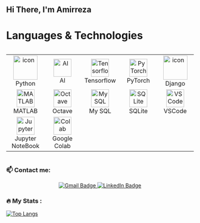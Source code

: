 <!--
**alireza00bin/alireza00bin** is a ✨ _special_ ✨ repository because its `README.md` (this file) appears on your GitHub profile.
- 🔭 I’m currently working on ...
- 🌱 I’m currently learning ...
- 👯 I’m looking to collaborate on ...
- 🤔 I’m looking for help with ...
- 💬 Ask me about ...
- 📫 How to reach me: ...
- 😄 Pronouns: ...
- ⚡ Fun fact: ...
-->
## Hi There, I'm  Amirreza



# Languages & Technologies
<div style="display: flex; align-items: flex-start; align: center">
<table align="center">
  <tr>
    <td align="center" width="96">
      <a href="#macropower-tech">
        <img src="https://techstack-generator.vercel.app/python-icon.svg" alt="icon" width="65" height="65" />
      </a>
      <br>Python
    </td>
    <td align="center"  width="96">
        <img src="https://skillicons.dev/icons?i=ai" width="48" height="48" alt="AI" />
      <br>AI
    </td>
    <td align="center"  width="96">
        <img src="https://skillicons.dev/icons?i=tensorflow" width="48" height="48" alt="Tensorflow" />
      <br>Tensorflow
    </td>
    <td align="center"  width="96">
        <img src="https://skillicons.dev/icons?i=pytorch" width="48" height="48" alt="PyTorch" />
      <br>PyTorch
    </td>
    <td align="center" width="96">
      <a href="#macropower-tech">
        <img src="https://techstack-generator.vercel.app/django-icon.svg" alt="icon" width="65" height="65" />
      </a>
      <br>Django
    </td>
  </tr>
  <tr>
    <td align="center"  width="96">
        <img src="https://skillicons.dev/icons?i=matlab" width="48" height="48" alt="MATLAB" />
      <br>MATLAB
    </td>
    <td align="center"  width="96">
        <img src="https://skillicons.dev/icons?i=octave" width="48" height="48" alt="Octave" />
      <br>Octave
    </td>
    <td align="center"  width="96">
        <img src="https://skillicons.dev/icons?i=mysql" width="48" height="48" alt="MySQL" />
      <br>My SQL
    </td>
    <td align="center"  width="96">
        <img src="https://skillicons.dev/icons?i=sqlite" width="48" height="48" alt="SQLite" />
      <br>SQLite
    </td>
    <td align="center"  width="96">
        <img src="https://skillicons.dev/icons?i=vscode" width="48" height="48" alt="VSCode" />
      <br>VSCode
    </td>
  </tr>
  <tr>
    <td align="center"  width="96">
        <img src="https://upload.wikimedia.org/wikipedia/commons/3/38/Jupyter_logo.svg" width="48" height="48" alt="Jupyter" />
      <br>Jupyter NoteBook
    </td>
    <td align="center"  width="96">
        <img src="https://upload.wikimedia.org/wikipedia/commons/d/d0/Google_Colaboratory_SVG_Logo.svg" width="48" height="48" alt="Colab" />
      <br>Google Colab
    </td>
  </tr>
</table>
</div>

### :mailbox: Contact me: 
<div id="badges" align="center">
  <a href="mailto:aarzfamirreza@gmail.com">
    <img src="https://img.shields.io/badge/Gmail-D14836?style=for-the-badge&logo=gmail&logoColor=white" alt="Gmail Badge"/>
  </a>
  <a href="https://www.linkedin.com/in/amirreza-faramarzi/">
    <img src="https://img.shields.io/badge/LinkedIn-blue?style=for-the-badge&logo=linkedin&logoColor=white" alt="LinkedIn Badge"/>
  </a>
</div>

### :fire: My Stats :
[![Top Langs](https://github-readme-stats.vercel.app/api/top-langs/?username=ARZF&layout=compact&theme=vision-friendly-dark)](https://github.com/anuraghazra/github-readme-stats)

